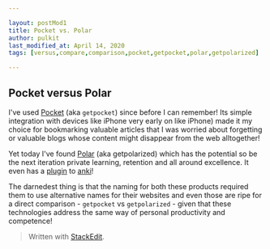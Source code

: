```yaml
---

layout: postMod1
title: Pocket vs. Polar
author: pulkit
last_modified_at: April 14, 2020
tags: [versus,compare,comparison,pocket,getpocket,polar,getpolarized]

---
```


## Pocket versus Polar

I've used [Pocket](https://getpocket.com) (aka `getpocket`) since before I can remember! Its simple integration with devices like iPhone very early on like iPhone) made it my choice for bookmarking valuable articles that I was worried about forgetting or valuable blogs whose content might disappear from the web alltogether!

Yet today I've found [Polar]([https://getpolarized.io/](https://getpolarized.io/docs/anki-sync-for-spaced-repetition.html)) (aka getpolarized) which has the potential so be the next iteration private learning, retention and all around excellence. It even has a [plugin](https://ankiweb.net/shared/info/734898866) to [anki](https://apps.ankiweb.net/)!

The darnedest thing is that the naming for both these products required them to use alternative names for their websites and even those are ripe for a direct comparison - `getpocket` vs `getpolarized` - given that these technologies address the same way of personal productivity and competence!

> Written with [StackEdit](https://stackedit.io/).
<!--stackedit_data:
eyJoaXN0b3J5IjpbLTY3NzcyMjA4OSwtMTAyMTIxOTA4Ml19
-->
